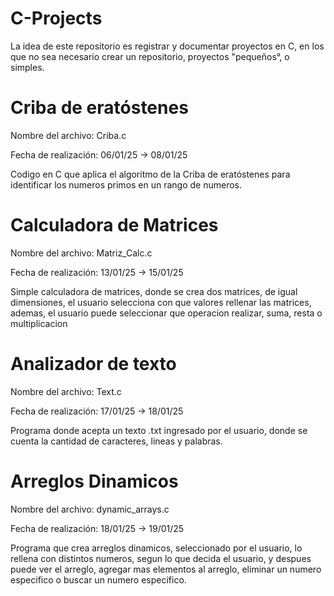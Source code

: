 # C-Projects
La idea de este repositorio es registrar y documentar proyectos en C, en los que no sea necesario crear un repositorio, proyectos "pequeños°, o simples.
# Criba de eratóstenes
Nombre del archivo: Criba.c

Fecha de realización: 06/01/25 -> 08/01/25

Codigo en C que aplica el algoritmo de la Criba de eratóstenes para identificar los numeros primos en un rango de numeros.
# Calculadora de Matrices
Nombre del archivo: Matriz_Calc.c

Fecha de realización: 13/01/25 -> 15/01/25

Simple calculadora de matrices, donde se crea dos matrices, de igual dimensiones, el usuario selecciona con que valores rellenar las matrices, ademas, el usuario puede seleccionar que operacion realizar, suma, resta o multiplicacion
# Analizador de texto
Nombre del archivo: Text.c

Fecha de realización: 17/01/25 -> 18/01/25

Programa donde acepta un texto .txt ingresado por el usuario, donde se cuenta la cantidad de caracteres, lineas y palabras.
# Arreglos Dinamicos
Nombre del archivo: dynamic_arrays.c

Fecha de realización: 18/01/25 -> 19/01/25

Programa que crea arreglos dinamicos, seleccionado por el usuario, lo rellena con distintos numeros, segun lo que decida el usuario, y despues puede ver el arreglo, agregar mas elementos al arreglo, eliminar un numero especifico o buscar un numero especifico.
